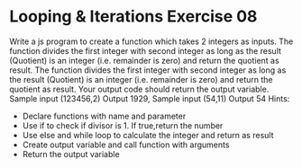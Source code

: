 # Looping & Iterations Exercise 08

Write a js program to create a function which takes 2 integers as inputs. 
The function divides the first integer with second integer 
as long as the result (Quotient) is an integer (i.e. remainder is zero) and return the quotient as result. 
The function divides the first integer with second integer as long as the result (Quotient) 
is an integer (i.e. remainder is zero) and return the quotient as result. 
Your output code should return the output variable.
 Sample input (123456,2)  Output 1929, Sample input (54,11)  Output 54 
Hints:

- Declare functions with name and parameter
- Use if to check if divisor is 1. If true,return the number
- Use else and while loop to calculate the integer and return as result
- Create output variable and call function with arguments
- Return the output variable
